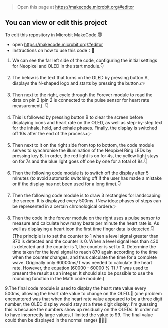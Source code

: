 
> Open this page at https://makecode.microbit.org/#editor

## You can view or edit this project


To edit this repository in Microbit MakeCode.😇


* open https://makecode.microbit.org/#editor
* Instructions on how to use this code：💭
1. We can see the far left side of the code, configuring the initial settings for Neopixel and OLED in the start module.👇
   
2. The below is the text that turns on the OLED by pressing button A, displays the N-shaped logo and starts by pressing the button.👉
   
3. Then next to the right, cycle through the Forever module to read the data on pin 2 (pin 2 is connected to the pulse sensor for heart rate measurement). 👇
 
4. This is followed by pressing button B to clear the screen before displaying icons and heart rate on the OLED, as well as step-by-step text for the inhale, hold, and exhale phases. Finally, the display is switched off 10s after the end of the process.👉
   
5. Then next to it on the right side from top to bottom, the code module serves to synchronise the illumination of the Neopixel Ring LEDs by pressing key B. In order, the red light is on for 4s, the yellow light stays on for 7s and the blue light goes off one by one for a total of 8s.👇
 
6. Then the following code module is to switch off the display after 5 minutes (to avoid automatic switching off if the user has made a mistake or if the display has not been used for a long time).👇
   
7. Then the following code module is to draw 3 rectangles for landscaping the screen. It is displayed every 500ms. (New idea: phases of steps can be represented in a certain chronological order)👉
   
8. Then the code in the forever module on the right uses a pulse sensor to measure and calculate how many beats per minute the heart rate is. As well as displaying a heart icon the first time finger data is detected.👇
(The principle is to set the counter to 1 when a level signal greater than 870 is detected and the counter is 0. When a level signal less than 430 is detected and the counter is 1, the counter is set to 0. Determine the time taken for the level signal to reach 870 again according to the time when the counter changes, and thus calculate the time for a complete wave. Originally only 60000ms/T was needed to calculate the heart rate. However, the equation (60000 - 60000 % T) / T was used to present the result as an integer. It should also be possible to use the rounding function in the Math code module.)

9.The final code module is used to display the heart rate value every 500ms, allowing the heart rate value to change on the OLED.💛
(one problem encountered was that when the heart rate value appeared to be a three digit number, the OLED display would stay at a three digit display. I'm guessing this is because the numbers show up residually on the OLEDs. In order not to have incorrectly large values, I limited the value to 99. The final value could then be displayed in the normal range)
💚💛🧡




